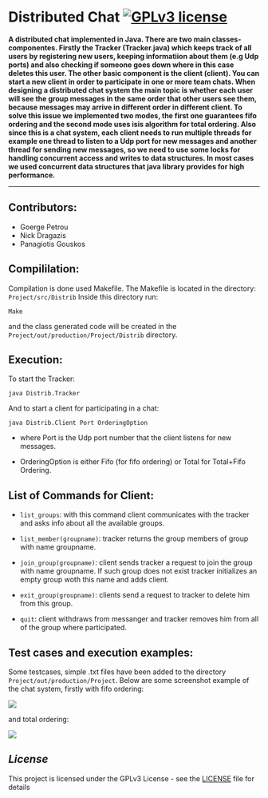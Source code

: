 # Distributed Chat [![GPLv3 license](https://img.shields.io/badge/license-GPLv3-blue.svg)](https://github.com/CodePeters/Pacman/blob/master/LICENSE)

**A distributed chat implemented in Java. There are two main classes-componentes. Firstly the Tracker (Tracker.java) which keeps track of all users by registering new users, keeping informatiion about them (e.g Udp ports) and  also checking if someone goes down where in this case deletes this user. The other basic component is the client (client). You can start a new client in order to participate in one or more team chats. When designing a distributed chat system the main topic is whether each user will see the group messages in the same order that other users see them, because messages may arrive in different order in different client. To solve this issue we implemented two modes, the first one guarantees fifo ordering and the second mode uses isis algorithm for total ordering. Also since this is a chat system, each client needs to run multiple threads for example one thread to listen to a Udp port for new messages and another thread for sending new messages, so we need to use some locks for handling concurrent access and writes to data structures. In most cases we used concurrent data structures that java library provides for high performance.**
______________________________________

## Contributors:

* Goerge Petrou
* Nick Dragazis
* Panagiotis Gouskos


## Compililation:

Compilation is done used Makefile. The Makefile is located in the directory: `Project/src/Distrib`
Inside this directory run:

```
Make
```

and the class generated code will be created in the `Project/out/production/Project/Distrib` directory.


## Execution:

To start the Tracker:

```
java Distrib.Tracker
```

And to start a client for participating in a chat:

```
java Distrib.Client Port OrderingOption
```
* where Port is the Udp port number that the client listens for new messages.

* OrderingOption is either Fifo (for fifo ordering) or Total for Total+Fifo Ordering.


## List of Commands for Client:

* `list_groups`: with this command client communicates with the tracker and asks info about all the available groups.

* `list_member(groupname)`: tracker returns the group members of group with name groupname.

* `join_group(groupname)`: client sends tracker a request to join the group with name groupname. If such group does not exist tracker initializes an empty group woth this name and adds client.

* `exit_group(groupname)`: clients send a request to tracker to delete him from this group.

* `quit`: client withdraws from messanger and tracker removes him from all of the group where participated.


## Test cases and execution examples:

Some testcases, simple .txt files have been added to the directory `Project/out/production/Project`. Below are some screenshot example of the chat system, firstly with fifo ordering:

<img src="fifo.png">

and total ordering:

<img src="total.png">


## _License_

This project is licensed under the GPLv3 License - see the [LICENSE](LICENSE) file for details
